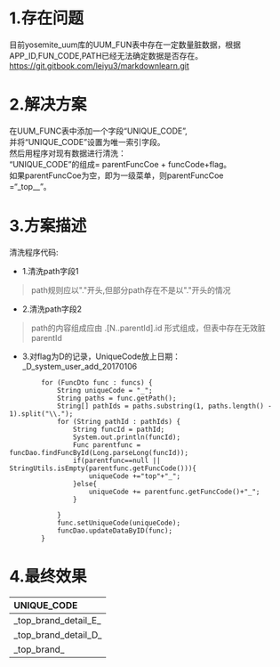 # 1.存在问题

目前yosemite\_uum库的UUM\_FUN表中存在一定数量脏数据，根据APP\_ID,FUN\_CODE,PATH已经无法确定数据是否存在。https://git.gitbook.com/leiyu3/markdownlearn.git

# 2.解决方案

在UUM\_FUNC表中添加一个字段“UNIQUE\_CODE”,  
并将“UNIQUE\_CODE”设置为唯一索引字段。  
然后用程序对现有数据进行清洗：  
“UNIQUE_CODE”的组成= parentFuncCoe + funcCode+flag。  
如果parentFuncCoe为空，即为一级菜单，则parentFuncCoe  
=“\_top\__”。

# 3.方案描述

清洗程序代码:
* 1.清洗path字段1
> path规则应以"."开头,但部分path存在不是以"."开头的情况
* 2.清洗path字段2
> path的内容组成应由 .[N..parentId].id 形式组成，但表中存在无效脏parentId 
* 3.对flag为D的记录，UniqueCode放上日期：_D_system_user_add_20170106



```
        for (FuncDto func : funcs) {
            String uniqueCode = "_";
            String paths = func.getPath();
            String[] pathIds = paths.substring(1, paths.length() - 1).split("\\.");
            for (String pathId : pathIds) {
                String funcId = pathId;
                System.out.println(funcId);
                Func parentfunc = funcDao.findFuncById(Long.parseLong(funcId));
                if(parentfunc==null || StringUtils.isEmpty(parentfunc.getFuncCode())){
                    uniqueCode +="top"+"_";
                }else{
                    uniqueCode += parentfunc.getFuncCode()+"_";
                }

            }
            func.setUniqueCode(uniqueCode);
            funcDao.updateDataByID(func);
        }
```

# 4.最终效果

| UNIQUE\_CODE |
| :--- |
| \_top\_brand\_detail\_E\_ |
| \_top\_brand\_detail\_D\_ |
| \_top\_brand\_ |




